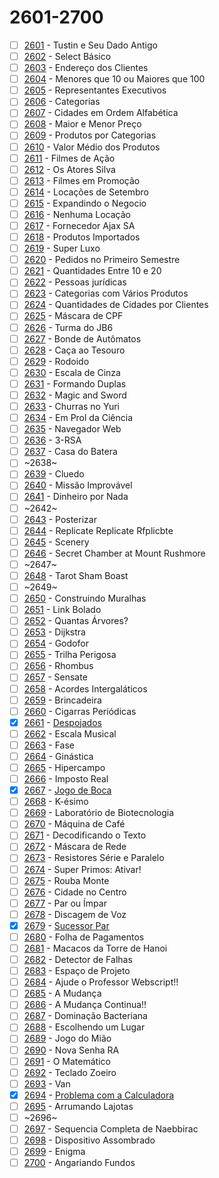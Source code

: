 # 2601-2700

  - [ ] [2601](https://www.urionlinejudge.com.br/judge/pt/problems/view/2601) - Tustin e Seu Dado Antigo
  - [ ] [2602](https://www.urionlinejudge.com.br/judge/pt/problems/view/2602) - Select Básico
  - [ ] [2603](https://www.urionlinejudge.com.br/judge/pt/problems/view/2603) - Endereço dos Clientes
  - [ ] [2604](https://www.urionlinejudge.com.br/judge/pt/problems/view/2604) - Menores que 10 ou Maiores que 100
  - [ ] [2605](https://www.urionlinejudge.com.br/judge/pt/problems/view/2605) - Representantes Executivos
  - [ ] [2606](https://www.urionlinejudge.com.br/judge/pt/problems/view/2606) - Categorias
  - [ ] [2607](https://www.urionlinejudge.com.br/judge/pt/problems/view/2607) - Cidades em Ordem Alfabética
  - [ ] [2608](https://www.urionlinejudge.com.br/judge/pt/problems/view/2608) - Maior e Menor Preço
  - [ ] [2609](https://www.urionlinejudge.com.br/judge/pt/problems/view/2609) - Produtos por Categorias
  - [ ] [2610](https://www.urionlinejudge.com.br/judge/pt/problems/view/2610) - Valor Médio dos Produtos
  - [ ] [2611](https://www.urionlinejudge.com.br/judge/pt/problems/view/2611) - Filmes de Ação
  - [ ] [2612](https://www.urionlinejudge.com.br/judge/pt/problems/view/2612) - Os Atores Silva
  - [ ] [2613](https://www.urionlinejudge.com.br/judge/pt/problems/view/2613) - Filmes em Promoção
  - [ ] [2614](https://www.urionlinejudge.com.br/judge/pt/problems/view/2614) - Locações de Setembro
  - [ ] [2615](https://www.urionlinejudge.com.br/judge/pt/problems/view/2615) - Expandindo o Negocio
  - [ ] [2616](https://www.urionlinejudge.com.br/judge/pt/problems/view/2616) - Nenhuma Locação
  - [ ] [2617](https://www.urionlinejudge.com.br/judge/pt/problems/view/2617) - Fornecedor Ajax SA
  - [ ] [2618](https://www.urionlinejudge.com.br/judge/pt/problems/view/2618) - Produtos Importados
  - [ ] [2619](https://www.urionlinejudge.com.br/judge/pt/problems/view/2619) - Super Luxo
  - [ ] [2620](https://www.urionlinejudge.com.br/judge/pt/problems/view/2620) - Pedidos no Primeiro Semestre
  - [ ] [2621](https://www.urionlinejudge.com.br/judge/pt/problems/view/2621) - Quantidades Entre 10 e 20
  - [ ] [2622](https://www.urionlinejudge.com.br/judge/pt/problems/view/2622) - Pessoas jurídicas
  - [ ] [2623](https://www.urionlinejudge.com.br/judge/pt/problems/view/2623) - Categorias com Vários Produtos
  - [ ] [2624](https://www.urionlinejudge.com.br/judge/pt/problems/view/2624) - Quantidades de Cidades por Clientes
  - [ ] [2625](https://www.urionlinejudge.com.br/judge/pt/problems/view/2625) - Máscara de CPF
  - [ ] [2626](https://www.urionlinejudge.com.br/judge/pt/problems/view/2626) - Turma do JB6
  - [ ] [2627](https://www.urionlinejudge.com.br/judge/pt/problems/view/2627) - Bonde de Autômatos
  - [ ] [2628](https://www.urionlinejudge.com.br/judge/pt/problems/view/2628) - Caça ao Tesouro
  - [ ] [2629](https://www.urionlinejudge.com.br/judge/pt/problems/view/2629) - Rodoido
  - [ ] [2630](https://www.urionlinejudge.com.br/judge/pt/problems/view/2630) - Escala de Cinza
  - [ ] [2631](https://www.urionlinejudge.com.br/judge/pt/problems/view/2631) - Formando Duplas
  - [ ] [2632](https://www.urionlinejudge.com.br/judge/pt/problems/view/2632) - Magic and Sword
  - [ ] [2633](https://www.urionlinejudge.com.br/judge/pt/problems/view/2633) - Churras no Yuri
  - [ ] [2634](https://www.urionlinejudge.com.br/judge/pt/problems/view/2634) - Em Prol da Ciência
  - [ ] [2635](https://www.urionlinejudge.com.br/judge/pt/problems/view/2635) - Navegador Web
  - [ ] [2636](https://www.urionlinejudge.com.br/judge/pt/problems/view/2636) - 3-RSA
  - [ ] [2637](https://www.urionlinejudge.com.br/judge/pt/problems/view/2637) - Casa do Batera
  - [ ] ~2638~
  - [ ] [2639](https://www.urionlinejudge.com.br/judge/pt/problems/view/2639) - Cluedo
  - [ ] [2640](https://www.urionlinejudge.com.br/judge/pt/problems/view/2640) - Missão Improvável
  - [ ] [2641](https://www.urionlinejudge.com.br/judge/pt/problems/view/2641) - Dinheiro por Nada
  - [ ] ~2642~
  - [ ] [2643](https://www.urionlinejudge.com.br/judge/pt/problems/view/2643) - Posterizar
  - [ ] [2644](https://www.urionlinejudge.com.br/judge/pt/problems/view/2644) - Replicate Replicate Rfplicbte
  - [ ] [2645](https://www.urionlinejudge.com.br/judge/pt/problems/view/2645) - Scenery
  - [ ] [2646](https://www.urionlinejudge.com.br/judge/pt/problems/view/2646) - Secret Chamber at Mount Rushmore
  - [ ] ~2647~
  - [ ] [2648](https://www.urionlinejudge.com.br/judge/pt/problems/view/2648) - Tarot Sham Boast
  - [ ] ~2649~
  - [ ] [2650](https://www.urionlinejudge.com.br/judge/pt/problems/view/2650) - Construindo Muralhas
  - [ ] [2651](https://www.urionlinejudge.com.br/judge/pt/problems/view/2651) - Link Bolado
  - [ ] [2652](https://www.urionlinejudge.com.br/judge/pt/problems/view/2652) - Quantas Árvores?
  - [ ] [2653](https://www.urionlinejudge.com.br/judge/pt/problems/view/2653) - Dijkstra
  - [ ] [2654](https://www.urionlinejudge.com.br/judge/pt/problems/view/2654) - Godofor
  - [ ] [2655](https://www.urionlinejudge.com.br/judge/pt/problems/view/2655) - Trilha Perigosa
  - [ ] [2656](https://www.urionlinejudge.com.br/judge/pt/problems/view/2656) - Rhombus
  - [ ] [2657](https://www.urionlinejudge.com.br/judge/pt/problems/view/2657) - Sensate
  - [ ] [2658](https://www.urionlinejudge.com.br/judge/pt/problems/view/2658) - Acordes Intergaláticos
  - [ ] [2659](https://www.urionlinejudge.com.br/judge/pt/problems/view/2659) - Brincadeira
  - [ ] [2660](https://www.urionlinejudge.com.br/judge/pt/problems/view/2660) - Cigarras Periódicas
  - [x] [2661](https://www.urionlinejudge.com.br/judge/pt/problems/view/2661) - [Despojados](2661.poti)
  - [ ] [2662](https://www.urionlinejudge.com.br/judge/pt/problems/view/2662) - Escala Musical
  - [ ] [2663](https://www.urionlinejudge.com.br/judge/pt/problems/view/2663) - Fase
  - [ ] [2664](https://www.urionlinejudge.com.br/judge/pt/problems/view/2664) - Ginástica
  - [ ] [2665](https://www.urionlinejudge.com.br/judge/pt/problems/view/2665) - Hipercampo
  - [ ] [2666](https://www.urionlinejudge.com.br/judge/pt/problems/view/2666) - Imposto Real
  - [x] [2667](https://www.urionlinejudge.com.br/judge/pt/problems/view/2667) - [Jogo de Boca](2667.poti)
  - [ ] [2668](https://www.urionlinejudge.com.br/judge/pt/problems/view/2668) - K-ésimo
  - [ ] [2669](https://www.urionlinejudge.com.br/judge/pt/problems/view/2669) - Laboratório de Biotecnologia
  - [ ] [2670](https://www.urionlinejudge.com.br/judge/pt/problems/view/2670) - Máquina de Café
  - [ ] [2671](https://www.urionlinejudge.com.br/judge/pt/problems/view/2671) - Decodificando o Texto
  - [ ] [2672](https://www.urionlinejudge.com.br/judge/pt/problems/view/2672) - Máscara de Rede
  - [ ] [2673](https://www.urionlinejudge.com.br/judge/pt/problems/view/2673) - Resistores Série e Paralelo
  - [ ] [2674](https://www.urionlinejudge.com.br/judge/pt/problems/view/2674) - Super Primos: Ativar!
  - [ ] [2675](https://www.urionlinejudge.com.br/judge/pt/problems/view/2675) - Rouba Monte
  - [ ] [2676](https://www.urionlinejudge.com.br/judge/pt/problems/view/2676) - Cidade no Centro
  - [ ] [2677](https://www.urionlinejudge.com.br/judge/pt/problems/view/2677) - Par ou Ímpar
  - [ ] [2678](https://www.urionlinejudge.com.br/judge/pt/problems/view/2678) - Discagem de Voz
  - [x] [2679](https://www.urionlinejudge.com.br/judge/pt/problems/view/2679) - [Sucessor Par](2679.poti)
  - [ ] [2680](https://www.urionlinejudge.com.br/judge/pt/problems/view/2680) - Folha de Pagamentos
  - [ ] [2681](https://www.urionlinejudge.com.br/judge/pt/problems/view/2681) - Macacos da Torre de Hanoi
  - [ ] [2682](https://www.urionlinejudge.com.br/judge/pt/problems/view/2682) - Detector de Falhas
  - [ ] [2683](https://www.urionlinejudge.com.br/judge/pt/problems/view/2683) - Espaço de Projeto
  - [ ] [2684](https://www.urionlinejudge.com.br/judge/pt/problems/view/2684) - Ajude o Professor Webscript!!
  - [ ] [2685](https://www.urionlinejudge.com.br/judge/pt/problems/view/2685) - A Mudança
  - [ ] [2686](https://www.urionlinejudge.com.br/judge/pt/problems/view/2686) - A Mudança Continua!!
  - [ ] [2687](https://www.urionlinejudge.com.br/judge/pt/problems/view/2687) - Dominação Bacteriana
  - [ ] [2688](https://www.urionlinejudge.com.br/judge/pt/problems/view/2688) - Escolhendo um Lugar
  - [ ] [2689](https://www.urionlinejudge.com.br/judge/pt/problems/view/2689) - Jogo do Mião
  - [ ] [2690](https://www.urionlinejudge.com.br/judge/pt/problems/view/2690) - Nova Senha RA
  - [ ] [2691](https://www.urionlinejudge.com.br/judge/pt/problems/view/2691) - O Matemático
  - [ ] [2692](https://www.urionlinejudge.com.br/judge/pt/problems/view/2692) - Teclado Zoeiro
  - [ ] [2693](https://www.urionlinejudge.com.br/judge/pt/problems/view/2693) - Van
  - [x] [2694](https://www.urionlinejudge.com.br/judge/pt/problems/view/2694) - [Problema com a Calculadora](2694.poti)
  - [ ] [2695](https://www.urionlinejudge.com.br/judge/pt/problems/view/2695) - Arrumando Lajotas
  - [ ] ~2696~
  - [ ] [2697](https://www.urionlinejudge.com.br/judge/pt/problems/view/2697) - Sequencia Completa de Naebbirac
  - [ ] [2698](https://www.urionlinejudge.com.br/judge/pt/problems/view/2698) - Dispositivo Assombrado
  - [ ] [2699](https://www.urionlinejudge.com.br/judge/pt/problems/view/2699) - Enigma
  - [ ] [2700](https://www.urionlinejudge.com.br/judge/pt/problems/view/2700) - Angariando Fundos